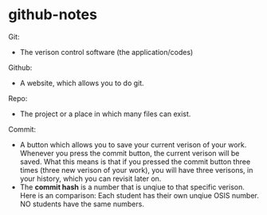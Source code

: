 # github-notes

Git: 

* The verison control software (the application/codes)


Github:

* A website, which allows you to do git.



Repo: 

* The project or a place in which many files can exist.


Commit: 

* A button which allows you to save your current verison of your work. Whenever you press the commit button, the current verison will be saved. What this means is that if you pressed the commit button three times (three new verison of your work), you will have three verisons, in your history, which you can revisit later on. 
* The **commit hash** is a number that is unqiue to that specific verison. 
    Here is an comparison: Each student has their own unqiue OSIS number. NO students have the same numbers.